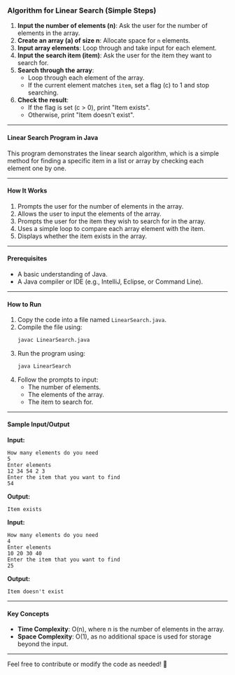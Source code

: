 ### Algorithm for Linear Search (Simple Steps)

1. **Input the number of elements (n)**: Ask the user for the number of elements in the array.
2. **Create an array (a) of size n**: Allocate space for `n` elements.
3. **Input array elements**: Loop through and take input for each element.
4. **Input the search item (item)**: Ask the user for the item they want to search for.
5. **Search through the array**: 
   - Loop through each element of the array.
   - If the current element matches `item`, set a flag (c) to 1 and stop searching.
6. **Check the result**:
   - If the flag is set (c > 0), print "Item exists".
   - Otherwise, print "Item doesn't exist".

---


#### **Linear Search Program in Java**

This program demonstrates the linear search algorithm, which is a simple method for finding a specific item in a list or array by checking each element one by one.

---

#### **How It Works**

1. Prompts the user for the number of elements in the array.
2. Allows the user to input the elements of the array.
3. Prompts the user for the item they wish to search for in the array.
4. Uses a simple loop to compare each array element with the item.
5. Displays whether the item exists in the array.

---

#### **Prerequisites**
- A basic understanding of Java.
- A Java compiler or IDE (e.g., IntelliJ, Eclipse, or Command Line).

---

#### **How to Run**

1. Copy the code into a file named `LinearSearch.java`.
2. Compile the file using:
   ```bash
   javac LinearSearch.java
   ```
3. Run the program using:
   ```bash
   java LinearSearch
   ```
4. Follow the prompts to input:
   - The number of elements.
   - The elements of the array.
   - The item to search for.

---

#### **Sample Input/Output**

**Input:**
```
How many elements do you need
5
Enter elements
12 34 54 2 3
Enter the item that you want to find
54
```

**Output:**
```
Item exists
```

**Input:**
```
How many elements do you need
4
Enter elements
10 20 30 40
Enter the item that you want to find
25
```

**Output:**
```
Item doesn't exist
```

---

#### **Key Concepts**
- **Time Complexity**: O(n), where n is the number of elements in the array.
- **Space Complexity**: O(1), as no additional space is used for storage beyond the input.

---

Feel free to contribute or modify the code as needed! 🎉